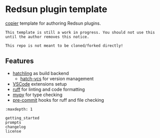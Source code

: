 # Redsun plugin template

[copier](https://copier.readthedocs.io/en/stable/) template for authoring Redsun plugins.

```{caution} 
This template is still a work in progress. You should not use this until the author removes this notice.
```

```{tip}
This repo is not meant to be cloned/forked directly!
```

## Features

- [hatchling](https://hatch.pypa.io/latest/) as build backend
  - [hatch-vcs](https://github.com/ofek/hatch-vcs) for version management
- [VSCode](https://code.visualstudio.com/) extensions setup
- [ruff](https://docs.astral.sh/ruff/) for linting and code formatting
- [mypy](https://github.com/python/mypy) for type checking
- [pre-commit](https://pre-commit.com/) hooks for ruff and file checking

[redsun]: https://redsun-acquisition.github.io/
[copier]: https://copier.readthedocs.io/en/stable/

```{toctree}
:maxdepth: 1

getting_started
prompts
changelog
license
```